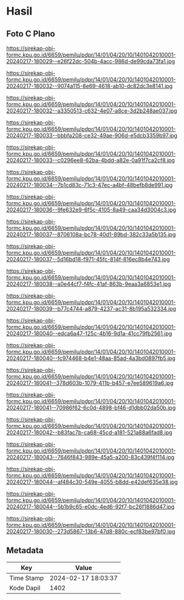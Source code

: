 # Hasil

## Foto C Plano

https://sirekap-obj-formc.kpu.go.id/6659/pemilu/pdpr/14/01/04/20/10/1401042010001-20240217-180029--e26f22dc-504b-4acc-986d-de99cda73fa1.jpg

https://sirekap-obj-formc.kpu.go.id/6659/pemilu/pdpr/14/01/04/20/10/1401042010001-20240217-180032--9074a115-8e69-4618-ab10-dc82dc3e8141.jpg

https://sirekap-obj-formc.kpu.go.id/6659/pemilu/pdpr/14/01/04/20/10/1401042010001-20240217-180032--a3350513-c632-4e07-a8ce-3d2b248ae037.jpg

https://sirekap-obj-formc.kpu.go.id/6659/pemilu/pdpr/14/01/04/20/10/1401042010001-20240217-180033--bbbfa208-ce32-49ae-906d-e5dcb3359b97.jpg

https://sirekap-obj-formc.kpu.go.id/6659/pemilu/pdpr/14/01/04/20/10/1401042010001-20240217-180033--c0296ee8-62ba-4bdd-a82e-0a91f7ca2cf8.jpg

https://sirekap-obj-formc.kpu.go.id/6659/pemilu/pdpr/14/01/04/20/10/1401042010001-20240217-180034--7b1cd83c-71c3-47ec-a4bf-48befb8de991.jpg

https://sirekap-obj-formc.kpu.go.id/6659/pemilu/pdpr/14/01/04/20/10/1401042010001-20240217-180036--9fe632e9-6f5c-4105-8a49-caa34d3004c3.jpg

https://sirekap-obj-formc.kpu.go.id/6659/pemilu/pdpr/14/01/04/20/10/1401042010001-20240217-180037--8706108a-bc78-40d1-89bd-382c33a5b135.jpg

https://sirekap-obj-formc.kpu.go.id/6659/pemilu/pdpr/14/01/04/20/10/1401042010001-20240217-180037--5d16bd18-f971-45fc-814f-816ec8b4e743.jpg

https://sirekap-obj-formc.kpu.go.id/6659/pemilu/pdpr/14/01/04/20/10/1401042010001-20240217-180038--a0e44cf7-f4fc-41af-863b-9eaa3a6853e1.jpg

https://sirekap-obj-formc.kpu.go.id/6659/pemilu/pdpr/14/01/04/20/10/1401042010001-20240217-180039--b77c4744-a879-4237-ac31-8b195a532334.jpg

https://sirekap-obj-formc.kpu.go.id/6659/pemilu/pdpr/14/01/04/20/10/1401042010001-20240217-180040--edca6a47-125c-4b16-9d1a-41cc79fb2561.jpg

https://sirekap-obj-formc.kpu.go.id/6659/pemilu/pdpr/14/01/04/20/10/1401042010001-20240217-180040--fc974468-b4e1-48aa-85ad-4a3bd0897fb5.jpg

https://sirekap-obj-formc.kpu.go.id/6659/pemilu/pdpr/14/01/04/20/10/1401042010001-20240217-180041--378d603b-1079-411b-b457-e7ee589619a6.jpg

https://sirekap-obj-formc.kpu.go.id/6659/pemilu/pdpr/14/01/04/20/10/1401042010001-20240217-180041--70986f62-6c0d-4898-bf46-d1dbb02da50b.jpg

https://sirekap-obj-formc.kpu.go.id/6659/pemilu/pdpr/14/01/04/20/10/1401042010001-20240217-180042--b83fac7b-ca68-45cd-a181-521a88a6fad8.jpg

https://sirekap-obj-formc.kpu.go.id/6659/pemilu/pdpr/14/01/04/20/10/1401042010001-20240217-180043--7646f843-989e-45a5-a200-83c439f4f114.jpg

https://sirekap-obj-formc.kpu.go.id/6659/pemilu/pdpr/14/01/04/20/10/1401042010001-20240217-180044--af484c30-549e-4055-b8dd-e42def635e38.jpg

https://sirekap-obj-formc.kpu.go.id/6659/pemilu/pdpr/14/01/04/20/10/1401042010001-20240217-180044--5b1b9c65-e0dc-4ed6-92f7-bc26f1886d47.jpg

https://sirekap-obj-formc.kpu.go.id/6659/pemilu/pdpr/14/01/04/20/10/1401042010001-20240217-180030--273d5867-13b6-47d8-880c-ecf83be97bf0.jpg


## Metadata

| Key        | Value               |
| ---------- | ------------------- |
| Time Stamp | 2024-02-17 18:03:37 |
| Kode Dapil | 1402                |



